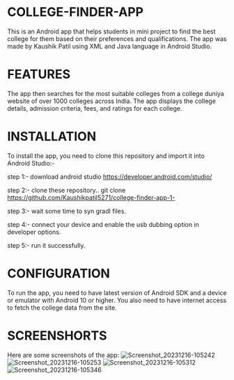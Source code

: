 # COLLEGE-FINDER-APP 
 This is an Android app that helps students in mini project to find the best college for them based on their preferences and qualifications. The app was made by Kaushik Patil using XML and Java language in Android Studio.
 
# FEATURES
The app then searches for the most suitable colleges from a college duniya website of over 1000 colleges across India.
The app displays the college details, admission criteria, fees, and ratings for each college.

# INSTALLATION
To install the app, you need to clone this repository and import it into Android Studio:-

step 1:- download android studio
https://developer.android.com/studio/

step 2:- clone these repository..
git clone https://github.com/Kaushikpatil5271/college-finder-app-1-

step 3:- wait some time to syn gradl files.

step 4:- connect your device and enable the usb dubbing option in developer options.

step 5:- run it successfully.

# CONFIGURATION
To run the app, you need to have latest version of Android SDK and a device or emulator with Android 10 or higher. You also need to have internet access to fetch the college data from the site.

# SCREENSHORTS
Here are some screenshots of the app:
![Screenshot_20231216-105242](https://github.com/Kaushikpatil5271/college-finder-app-1-/assets/112011870/881d4da0-4f08-468f-a931-54aaafefeba9)
![Screenshot_20231216-105253](https://github.com/Kaushikpatil5271/college-finder-app-1-/assets/112011870/6c0bcd6f-78c7-470c-aa4f-149d9ba63c5c)
![Screenshot_20231216-105312](https://github.com/Kaushikpatil5271/college-finder-app-1-/assets/112011870/0a6bcdde-fb7d-46eb-92e6-b9722ce6a90f)
![Screenshot_20231216-105346](https://github.com/Kaushikpatil5271/college-finder-app-1-/assets/112011870/639dda54-1443-4ab9-848b-0618567f871a)
